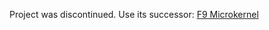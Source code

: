 Project was discontinued. Use its successor: [F9 Microkernel](https://github.com/f9micro/f9-kernel)

